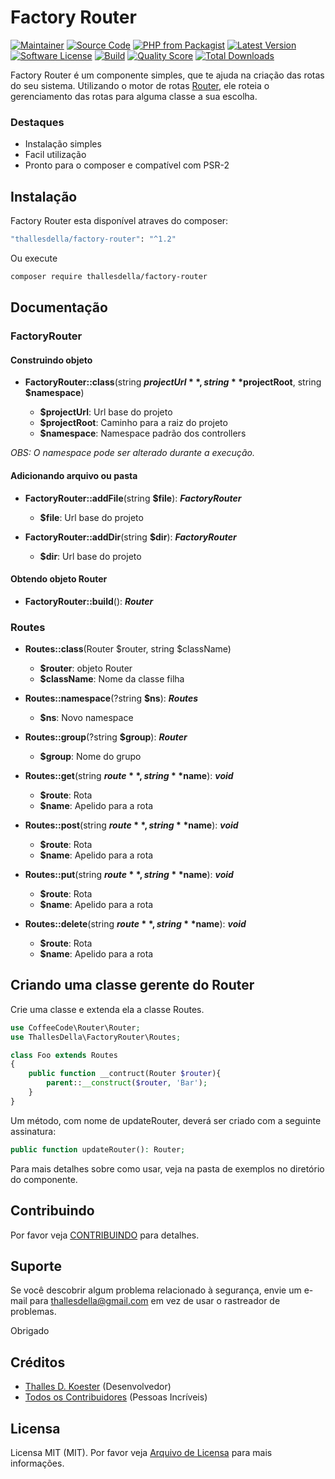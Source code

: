 # Factory Router

[![Maintainer](http://img.shields.io/badge/maintainer-@thallesdella-blue.svg?style=flat-square)](https://github.com/thallesdella)
[![Source Code](http://img.shields.io/badge/source-thallesdella/factory--router-blue.svg?style=flat-square)](https://github.com/thallesdella/factory-router)
[![PHP from Packagist](https://img.shields.io/packagist/php-v/thallesdella/factory-router.svg?style=flat-square)](https://packagist.org/packages/thallesdella/factory-router)
[![Latest Version](https://img.shields.io/github/release/thallesdella/factory-router.svg?style=flat-square)](https://github.com/thallesdella/factory-router/releases)
[![Software License](https://img.shields.io/badge/license-MIT-brightgreen.svg?style=flat-square)](LICENSE)
[![Build](https://img.shields.io/scrutinizer/build/g/thallesdella/factory-router.svg?style=flat-square)](https://scrutinizer-ci.com/g/thallesdella/factory-router)
[![Quality Score](https://img.shields.io/scrutinizer/g/thallesdella/factory-router.svg?style=flat-square)](https://scrutinizer-ci.com/g/thallesdella/factory-router)
[![Total Downloads](https://img.shields.io/packagist/dt/thallesdella/factory-router.svg?style=flat-square)](https://packagist.org/packages/thallesdella/factory-router)


Factory Router é um componente simples, que te ajuda na criação das rotas do seu sistema. Utilizando o motor de rotas
 [Router](https://github.com/robsonvleite/router), ele roteia o gerenciamento das rotas para alguma classe a sua escolha. 


### Destaques

- Instalação simples
- Facil utilização
- Pronto para o composer e compatível com PSR-2

## Instalação

Factory Router esta disponível atraves do composer:

```bash
"thallesdella/factory-router": "^1.2"
```

Ou execute

```bash
composer require thallesdella/factory-router
```

## Documentação

### FactoryRouter
#### Construindo objeto

* **FactoryRouter::class**(string **$projectUrl**, string **$projectRoot**, string **$namespace**)

    * **$projectUrl**: Url base do projeto
    * **$projectRoot**: Caminho para a raiz do projeto
    * **$namespace**: Namespace padrão dos controllers

_OBS: O namespace pode ser alterado durante a execução._

#### Adicionando arquivo ou pasta

* **FactoryRouter::addFile**(string **$file**): _**FactoryRouter**_

    * **$file**: Url base do projeto

* **FactoryRouter::addDir**(string **$dir**): _**FactoryRouter**_

    * **$dir**: Url base do projeto

#### Obtendo objeto Router

* **FactoryRouter::build**(): _**Router**_

### Routes

* **Routes::class**(Router $router, string $className)

    * **$router**: objeto Router
    * **$className**: Nome da classe filha

* **Routes::namespace**(?string **$ns**): _**Routes**_

    * **$ns**: Novo namespace

* **Routes::group**(?string **$group**): _**Router**_

    * **$group**: Nome do grupo

* **Routes::get**(string **$route**, string **$name**): _**void**_

    * **$route**: Rota
    * **$name**: Apelido para a rota

* **Routes::post**(string **$route**, string **$name**): _**void**_

    * **$route**: Rota
    * **$name**: Apelido para a rota

* **Routes::put**(string **$route**, string **$name**): _**void**_

    * **$route**: Rota
    * **$name**: Apelido para a rota

* **Routes::delete**(string **$route**, string **$name**): _**void**_

    * **$route**: Rota
    * **$name**: Apelido para a rota

## Criando uma classe gerente do Router

Crie uma classe e extenda ela a classe Routes. 

```php
use CoffeeCode\Router\Router;
use ThallesDella\FactoryRouter\Routes;

class Foo extends Routes
{
    public function __contruct(Router $router){
        parent::__construct($router, 'Bar');
    }
}
```

Um método, com nome de updateRouter, deverá ser criado com a seguinte assinatura:

```php
public function updateRouter(): Router;
```

Para mais detalhes sobre como usar, veja na pasta de exemplos no diretório do componente. 

## Contribuindo

Por favor veja [CONTRIBUINDO](https://github.com/thallesdella/factory-router/blob/master/CONTRIBUTING.md) para detalhes.

## Suporte

Se você descobrir algum problema relacionado à segurança, envie um e-mail para thallesdella@gmail.com em vez de usar o rastreador de problemas.

Obrigado

## Créditos

- [Thalles D. Koester](https://github.com/thallesdella) (Desenvolvedor)
- [Todos os Contribuidores](https://github.com/thallesdella/factory-router/contributors) (Pessoas Incríveis)

## Licensa

Licensa MIT (MIT). Por favor veja [Arquivo de Licensa](https://github.com/thallesdella/factory-router/blob/master/LICENSE) para mais informações.